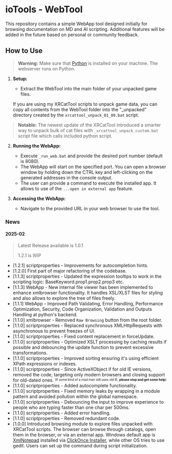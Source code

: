 # ioTools - WebTool

This repository contains a simple WebApp tool designed initially for browsing documentation on MD and AI scripting. Additional features will be added in the future based on personal or community feedback.

## How to Use

> **Warning:**
> Make sure that [Python](https://www.python.org/downloads/) is installed on your machine. The webserver runs on Python.

1. **Setup:**
   - Extract the WebTool into the main folder of your unpacked game files.

   If you are using my XRCatTool scripts to unpack game data, you can copy all contents from the WebTool folder into the "_unpacked" directory created by the `xrcattool_unpack_01_09.bat` script.

> **Notable:**
> The newest update of the XRCatTool introduced a smarter way to unpack bulk of cat files with `_xrcattool_unpack_custom.bat` script file which calls included python script.

2. **Running the WebApp:**
   - Execute `_run_web.bat` and provide the desired port number (default is 8080).
   - The WebApp will start on the specified port. You can open a browser window by holding down the CTRL key and left-clicking on the generated addresses in the console output.
   - The user can provide a command to execute the installed app. It allows to use of the `...open in external app` feature.

3. **Accessing the WebApp:**
   - Navigate to the provided URL in your web browser to use the tool.

### News

#### 2025-02

> Latest Release available is 1.0.1
>
> 1.2.1 is WIP
>

- [1.2.1] scriptproperties - Improvements for autocompletion hints.
- [1.2.0] First part of major refactoring of the codebase.
- [1.1.3] scriptproperties - Updated the expression tooltips to work in the scripting logic: BaseKeyword.prop1.prop2.prop3 etc.
- [1.1.3] WebApp - New internal file viewer has been implemented to enhance xmlbrowser functionality. It handles XSL/XLST files for styling and also allows to explore the tree of files freely.
- [1.1.1] WebApp - Improved Path Validating, Error Handling, Performance Optimization, Security, Code Organization, Validation and Outputs Handling at python's backend.
- [1.1.0] xmlbrowser - Removed `Raw Browsing` button from the root folder.
- [1.1.0] scriptproperties - Replaced synchronous XMLHttpRequests with asynchronous to prevent freezes of UI.
- [1.1.0] scriptproperties - Fixed content replacement in forceUpdate.
- [1.1.0] scriptproperties - Optimized XSLT processing by caching results if possible and debouncing the update function to prevent excessive transformations.
- [1.1.0] scriptproperties - Improved sorting ensuring it's using efficient XPath expressions or indexes.
- [1.1.0] scriptproperties - Since ActiveXObject if for old IE versions, removed the code, targeting only modern browsers and closing support for old-dated ones. <sup><sub>(If some kind of a mad man still uses old IE, **please stop and get some help**)</sub></sup>
- [1.1.0] scriptproperties - Added autocomplete functionality.
- [1.1.0] scriptproperties - Fixed memory leaks by wrapping in a module pattern and avoided pollution within the global namespace.
- [1.1.0] scriptproperties - Debouncing the input to improve experience to people who are typing faster than one char per 500ms.
- [1.1.0] scriptproperties - Added error handling.
- [1.1.0] scriptproperties - Removed redundant code.
- [1.0.0] Introduced browsing module to explore files unpacked with XRCatTool scripts. The browser can browse through catalogs, open them in the browser, or via an external app. Windows default app is [XmlNotepad](https://microsoft.github.io/XmlNotepad/#install/) installed via [ClickOnce Installer](https://lovettsoftwarestorage.blob.core.windows.net/downloads/XmlNotepad/XmlNotepad.application), while other OS tries to use gedit. Users can set up the command during script initialization.
